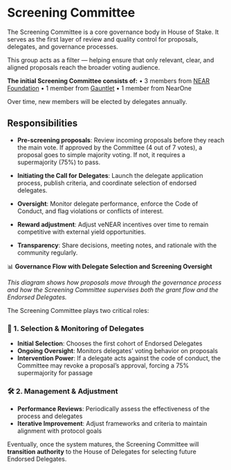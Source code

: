 # Screening Committee

The Screening Committee is a core governance body in House of Stake. It serves as the first layer of review and quality control for proposals, delegates, and governance processes.

This group acts as a filter — helping ensure that only relevant, clear, and aligned proposals reach the broader voting audience.

**The initial Screening Committee consists of:**
• 3 members from [NEAR Foundation](https://near.foundation)
• 1 member from [Gauntlet](https://gauntlet.xyz)
• 1 member from NearOne

Over time, new members will be elected by delegates annually.

## Responsibilities

- **Pre-screening proposals**: Review incoming proposals before they reach the main vote. If approved by the Committee (4 out of 7 votes), a proposal goes to simple majority voting. If not, it requires a supermajority (75%) to pass.

- **Initiating the Call for Delegates**: Launch the delegate application process, publish criteria, and coordinate selection of endorsed delegates.

- **Oversight**: Monitor delegate performance, enforce the Code of Conduct, and flag violations or conflicts of interest.

- **Reward adjustment**: Adjust veNEAR incentives over time to remain competitive with external yield opportunities.

- **Transparency**: Share decisions, meeting notes, and rationale with the community regularly.

📊 **Governance Flow with Delegate Selection and Screening Oversight**

_This diagram shows how proposals move through the governance process and how the Screening Committee supervises both the grant flow and the Endorsed Delegates._

The Screening Committee plays two critical roles:

### 🧩 1. Selection & Monitoring of Delegates

- **Initial Selection**: Chooses the first cohort of Endorsed Delegates
- **Ongoing Oversight**: Monitors delegates’ voting behavior on proposals
- **Intervention Power**: If a delegate acts against the code of conduct, the Committee may revoke a proposal’s approval, forcing a 75% supermajority for passage

### 🛠️ 2. Management & Adjustment

- **Performance Reviews**: Periodically assess the effectiveness of the process and delegates
- **Iterative Improvement**: Adjust frameworks and criteria to maintain alignment with protocol goals

Eventually, once the system matures, the Screening Committee will **transition authority** to the House of Delegates for selecting future Endorsed Delegates.
